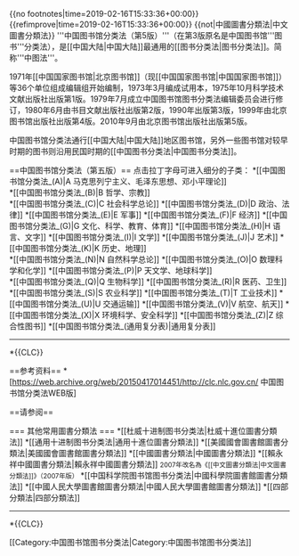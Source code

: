 {{no footnotes|time=2019-02-16T15:33:36+00:00}}
{{refimprove|time=2019-02-16T15:33:36+00:00}}
{{not|中國圖書分類法|中文圖書分類法}}
'''中国图书馆分类法（第5版）'''（在第3版原名是中国图书馆'''图书'''分类法），是[[中国大陆|中国大陆]]最通用的[[图书分类法|图书分类法]]。简称'''中图法'''。

1971年[[中国国家图书馆|北京图书馆]]（现[[中国国家图书馆|中国国家图书馆]]）等36个单位组成编辑组开始编制，1973年3月编成试用本，1975年10月科学技术文献出版社出版第1版。1979年7月成立中国图书馆图书分类法编辑委员会进行修订，1980年6月由书目文献出版社出版第2版，1990年出版第3版，1999年由北京图书馆出版社出版第4版。2010年9月由北京图书馆出版社出版第5版。

中国图书馆分类法通行[[中国大陆|中国大陆]]地区图书馆，另外一些图书馆对较早时期的图书则沿用民国时期的[[中国图书分类法|中国图书分类法]]。

==中国图书馆分类法（第五版）==
点击拉丁字母可进入细分的子类：
*[[中国图书馆分类法_(A)|A 马克思列宁主义、毛泽东思想、邓小平理论]]  
*[[中国图书馆分类法_(B)|B 哲学、宗教]]  
*[[中国图书馆分类法_(C)|C 社会科学总论]] 
*[[中国图书馆分类法_(D)|D 政治、法律]] 
*[[中国图书馆分类法_(E)|E 军事]] 
*[[中国图书馆分类法_(F)|F 经济]] 
*[[中国图书馆分类法_(G)|G 文化、科学、教育、体育]] 
*[[中国图书馆分类法_(H)|H 语言、文字]] 
*[[中国图书馆分类法_(I)|I 文学]] 
*[[中国图书馆分类法_(J)|J 艺术]] 
*[[中国图书馆分类法_(K)|K 历史、地理]]  
*[[中国图书馆分类法_(N)|N 自然科学总论]] 
*[[中国图书馆分类法_(O)|O 数理科学和化学]]
*[[中国图书馆分类法_(P)|P 天文学、地球科学]]  
*[[中国图书馆分类法_(Q)|Q 生物科学]]
*[[中国图书馆分类法_(R)|R 医药、卫生]] 
*[[中国图书馆分类法_(S)|S 农业科学]] 
*[[中国图书馆分类法_(T)|T 工业技术]] 
*[[中国图书馆分类法_(U)|U 交通运输]] 
*[[中国图书馆分类法_(V)|V 航空、航天]] 
*[[中国图书馆分类法_(X)|X 环境科学、安全科学]] 
*[[中国图书馆分类法_(Z)|Z 综合性图书]]
*[[中国图书馆分类法_(通用复分表)|通用复分表]]

----
*{{CLC}}

==参考资料==
*[https://web.archive.org/web/20150417014451/http://clc.nlc.gov.cn/ 中国图书馆分类法WEB版]

==请参阅==

=== 其他常用圖書分類法 ===
*[[杜威十进制图书分类法|杜威十進位圖書分類法]]
*[[通用十进制图书分类法|通用十進位圖書分類法]]
*[[美國國會圖書館圖書分類法|美國國會圖書館圖書分類法]]
*[[中國圖書分類法|中國圖書分類法]]
*[[賴永祥中國圖書分類法|賴永祥中國圖書分類法]] <small>2007年改名為《[[中文圖書分類法|中文圖書分類法]]》（2007年版）</small>
*[[中国科学院图书馆图书分类法|中國科學院圖書館圖書分類法]]
*[[中國人民大學圖書館圖書分類法|中國人民大學圖書館圖書分類法]]
*[[四部分類法|四部分類法]]

----
*{{CLC}}

[[Category:中国图书馆图书分类法|Category:中国图书馆图书分类法]]